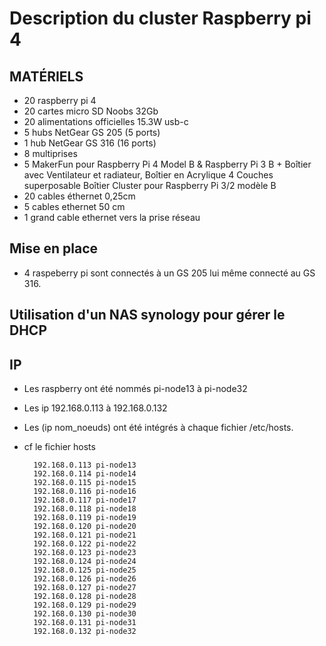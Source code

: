 # Description du cluster Raspberry pi 4

## MATÉRIELS

- 20 raspberry pi 4 
- 20 cartes micro SD Noobs 32Gb
- 20 alimentations officielles 15.3W usb-c
- 5 hubs NetGear GS 205 (5 ports)
- 1 hub NetGear GS 316 (16 ports)
- 8 multiprises
- 5 MakerFun pour Raspberry Pi 4 Model B & Raspberry Pi 3 B + Boîtier avec Ventilateur et radiateur, Boîtier en Acrylique 4 Couches superposable Boîtier Cluster pour Raspberry Pi 3/2 modèle B
- 20 cables éthernet 0,25cm
- 5 cables ethernet 50 cm
- 1 grand cable ethernet vers la prise réseau

## Mise en place

- 4 raspeberry pi sont connectés à un GS 205 lui même connecté au GS 316.

## Utilisation d'un NAS synology pour gérer le DHCP

## IP
- Les raspberry ont été nommés pi-node13 à pi-node32
- Les ip 192.168.0.113 à 192.168.0.132

- Les (ip nom_noeuds) ont été intégrés à chaque fichier /etc/hosts.
- cf le fichier hosts

        192.168.0.113 pi-node13
        192.168.0.114 pi-node14
        192.168.0.115 pi-node15
        192.168.0.116 pi-node16
        192.168.0.117 pi-node17
        192.168.0.118 pi-node18
        192.168.0.119 pi-node19
        192.168.0.120 pi-node20
        192.168.0.121 pi-node21
        192.168.0.122 pi-node22
        192.168.0.123 pi-node23
        192.168.0.124 pi-node24
        192.168.0.125 pi-node25
        192.168.0.126 pi-node26
        192.168.0.127 pi-node27
        192.168.0.128 pi-node28
        192.168.0.129 pi-node29
        192.168.0.130 pi-node30
        192.168.0.131 pi-node31
        192.168.0.132 pi-node32


